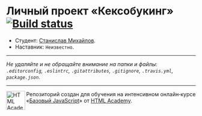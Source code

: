 # Личный проект «Кексобукинг» [![Build status][travis-image]][travis-url]

* Студент: [Станислав Михайлов](https://up.htmlacademy.ru/javascript/11/user/139638).
* Наставник: `Неизвестно`.

---

_Не удаляйте и не обращайте внимание на папки и файлы:_<br>
_`.editorconfig`, `.eslintrc`, `.gitattributes`, `.gitignore`, `.travis.yml`, `package.json`._

---

<a href="https://htmlacademy.ru/intensive/javascript"><img align="left" width="50" height="50" title="HTML Academy" src="https://up.htmlacademy.ru/static/img/intensive/javascript/logo-for-github.svg"></a>

Репозиторий создан для обучения на интенсивном онлайн‑курсе «[Базовый JavaScript](https://htmlacademy.ru/intensive/javascript)» от [HTML Academy](https://htmlacademy.ru).

[travis-image]: https://travis-ci.org/htmlacademy-javascript/139638-keksobooking.svg?branch=master
[travis-url]: https://travis-ci.org/htmlacademy-javascript/139638-keksobooking
